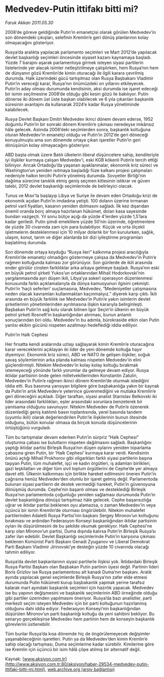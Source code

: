 # Medvedev-Putin ittifakı bitti mi?

*Faruk Akkan 2011.05.30*

<font class="agenda2NewsSpot">
 2008’de göreve geldiğinde Putin’in emanetçisi olarak görülen Medvedev’in son dönemdeki çıkışları, selefinin Kremlin’e geri dönüş planlarının kolay olmayacağını gösteriyor.
</font>
<font class="newsDetail">
 <p>
 </p>
 <p class="MsoNormal">
  Rusya’da aralıkta yapılacak parlamento seçimleri ve Mart 2012’de yapılacak devlet başkanlığı seçimleri öncesinde siyaset kazanı kaynamaya başladı. Yüzde 7 barajını aşarak parlamentoya girmek isteyen siyasi partilerin listelerinde yer alacak isimler netleştirilmeye çalışılırken, hem Rusya’nın hem de dünyanın gözü Kremlin’de kimin oturacağı ile ilgili karara çevrilmiş durumda. Halk üzerindeki gücü tartışılmaz olan Rusya Başbakanı Vladimir Putin’in vereceği karar, Rusya’nın önümüzdeki on yıllarını etkileyecek. Putin’in aday olması durumunda kendisinin, aksi durumda ise işaret edeceği bir ismin seçilmesine 2008’de olduğu gibi kesin gözü ile bakılıyor. Putin dönerse iki dönem üst üste başkan olabilecek ve 6 yıla çıkarılan başkanlık süresinin avantajını da kullanarak 2024’e kadar Rusya yönetiminde kalabilecek.
 </p>
 <p class="MsoNormal">
  Rusya Devlet Başkanı Dmitri Medvedev ikinci dönem devam ederse, 1952 doğumlu Putin’in bir sonraki dönem Kremlin’e çıkması neredeyse imkânsız hâle gelecek. Aslında 2008’deki seçimlerden sonra, başkanlık koltuğuna oturan Medvedev’in emanetçi olduğu ve Putin’in 2012’de geri döneceği konuşulmuştu ama son dönemde ortaya çıkan işaretler Putin’in geri dönüşünün kolay olmayacağını gösteriyor.
 </p>
 <p class="MsoNormal">
  ABD başta olmak üzere Batılı ülkelerin liberal düşüncelere sahip, kendileriyle iyi ilişkiler kurmaya çalışan Medvedev’i, eski KGB kökenli Putin’e tercih ettiği biliniyor. Ancak Ortadoğu’da yaşanan ayaklanmalar, ekonomik kriz süreci ve Washington’un yeniden ısıtmaya başladığı füze kalkanı projesi çalışmaları nedeniyle halkın tercihi Putin’e yönelmiş durumda. Sovyetler Birliği’nin dağılma sürecine tanıklık etmiş geniş seçmen kitlesinin istikrar ve güven talebi, 2012 devlet başkanlığı seçimlerinde de belirleyici olacak.
 </p>
 <p class="MsoNormal">
  Tunus ve Mısır’la başlayıp Libya ve Suriye ile devam eden Ortadoğu krizi de ekonomik açıdan Putin’in imdadına yetişti. 100 doların üzerine tırmanan petrol varil fiyatları, kasanın yeniden dolmasını sağladı. İlk kez dışarıdan önemli oranda borç almaya hazırlanan hükümet, dolan kasa sayesinde bundan vazgeçti. Yıl sonu bütçe açığı da yüzde 4’lerden yüzde 1,5’lara kadar geriledi. Putin şimdi emeklilere yüzde 50’nin üzerinde, öğretmenlere de yüzde 30 civarında zam için para bulabiliyor. Küçük ve orta ölçekli işletmelerin desteklenmesi için 10 milyar dolarlık bir fon kurulurken, sağlık, ulaşım, konut, tarım ve diğer alanlarda bir dizi iyileştirme programları başlatılmış durumda.
 </p>
 <p class="MsoNormal">
  Son dönemde ortaya koyduğu “Rusya ileri” kalkınma projesi aracılığıyla Kremlin’de emanetçi olmadığını göstermeye çalışsa da Medvedev’in Putin’e rağmen koltuğunda kalması zor görünüyor. Son günlerde de ikili arasında ender görülür cinsten farklılıklar arka arkaya gelmeye başladı. Rusya’nın eski en büyük petrol şirketi Yukos’un ortaklarından Mihail Hodorkovski’nin yargılanmasında ayrı düşen ikili, Libya’ya askerî operasyon düzenlenmesi konusunda farklı açıklamalarıyla da dünya kamuoyunun ilgisini çekmişti. Putin’in ‘haçlı seferleri’ suçlamasına,
  <span>
  </span>
  Medvedev, “Medeniyetler çatışmasına neden olacak kavramları kullanmaktan kaçınmalıyız.” diyerek karşı çıktı. İkili arasında en büyük farklılık ise Medvedev’in Putin’e yakın isimlerin devlet şirketlerinin yönetimlerinden ayrılmasına ilişkin kararıyla belirginleşti. Başbakan Putin’in sağ kolu olarak bilinen İgor Seçin’in ülkenin en büyük petrol şirketi Rosneft’in başkanlığından alınması, bunun anlamlı sonuçlarından biri oldu. Medvedev’in bu adımla, bürokraside etkin olan Putin yanlısı ekibin gücünü nispeten azaltmayı hedeflediği iddia ediliyor.
 </p>
 <p class="MsoNormal">
 </p>
 <p class="MsoNormal">
  Putin’in Halk Cephesi
 </p>
 <p class="MsoNormal">
  Her fırsatta kendi aralarında uzlaşı sağlayarak kimin Kremlin’e oturacağına karar vereceklerini açıklayan iki lider de yeni dönemde koltuğa hayır diyemiyor. Ekonomik kriz süreci, ABD ve NATO ile gelişen ilişkiler, soğuk savaş söylemlerinin arka planda kalması nispeten Medvedev’in elini güçlendirmişti. Nitekim Medvedev’in kolay kolay koltuğu bırakmak istemeyeceği yönünde farklı yorumlar da gelmeye devam ediyor. Rusya iktidar partisinin önde gelen milletvekillerinden Konstantin Zatulin, Medvedev’in Putin’e rağmen ikinci dönem Kremlin’de oturmak istediğini iddia etti. Rus basınına yansıyan bilgilere göre başbakanlığa yakın bir kaynak da Putin’in artık Medvedev’e yeterince güvenmediğini ve mutlaka Kremlin’e geri döneceğini açıkladı. Diğer taraftan, siyasi analist Stanislav Belkovski iki lider arasındaki farklılıkları, eşler arasındaki sorunlara benzeterek bir yanılsama olduğunu savunuyor. Nitekim Medvedev de Putin’e özenerek düzenlediği geniş katılımlı basın toplantısında, yerel basında tandem (uyumlu ikili) olarak değerlendirilen Putin’le ilişkilerinin bunun ötesinde olduğunu, bütün konular olmasa da birçok konuda düşüncelerinin örtüştüğünü vurguladı.
 </p>
 <p class="MsoNormal">
  Tüm bu tartışmalar devam ederken Putin’in sürpriz “Halk Cephesi” oluşturma çabası ise bulutların nispeten dağılmasını sağladı. Başkanlığını yaptığı iktidar partisi Birleşik Rusya’nın düşen oylarını yeniden toparlama çabasına giren Putin, bir ‘Halk Cephesi’ kurmaya karar verdi. Kendisinin önünü açtığı Mihail Prokhorov gibi oligarkları farklı siyasi partilerin başına taşıyan Putin, tüm muhalefet, işçi ve kadın örgütleri, iş adamları birlikleri, gazi teşkilatları ve diğer tüm sivil toplum örgütlerini de Cephe’de yer almaya davet etti. Ülkenin kalkınması için birlikte hareket edilmesini öneren Putin’in çağrısına henüz Medvedev’den olumlu bir işaret gelmiş değil. Parlamentoda bulunan siyasi partilerin de destek vermediği hareket, Putin’in güvenoyuna dönüşmüş durumda. Cephe’nin başarılı olması ve desteklediği Birleşik Rusya’nın parlamentoda çoğunluğu yeniden sağlaması durumunda Putin’in devlet başkanlığına dönüşü tartışılmaz hâle gelecek. Cephe başarısızlığa uğrar ve iktidar partisi beklenen oyu alamazsa, o zaman Medvedev’in veya üçüncü bir ismin Kremlin’de oturması öngörülebilir. Nitekim muhalefet partilerinden Adaletli Rusya Partisi’nin başkanı Sergey Mironov’un koltuğunu bırakması ve ardından Federasyon Konseyi başkanlığından iktidar partisinin oyları ile düşürülmesini de bu şekilde okumak gerekiyor. Halk Cephesi’ne karşı olan Mironov’un partisi, Duma dışında kalırsa Putin’in Birleşik Rusya’sı zafer ilan edebilir. Devlet Başkanlığı seçimlerinde Putin’in karşısına çıkması beklenen Komünist Parti Başkanı Genadi Zyuganov ve Liberal Demokrat Parti Başkanı Vladimir Jirinovski’ye desteğin yüzde 10 civarında olacağı tahmin ediliyor.
 </p>
 <p class="MsoNormal">
  Rusya’da devlet başkanlarının siyasi partilerle ilişkisi yok. İktidardaki Birleşik Rusya Partisi Başkanı olan Başbakan Putin partinin üyesi değil. Partinin lideri Boris Grizlov ise Rusya parlamentosu alt kanadı Duma’nın başkanı. Aralık ayında yapılacak genel seçimlerde Birleşik Rusya’nın zafer elde etmesi durumunda Putin hükümeti kurup başbakanlık yapmak yerine tarafsız kalarak mart ayındaki başkanlık seçimleri için hazırlık yapacak. Medvedev ise bu yapının değişmesini ve başkanlık seçimlerinin ABD örneğinde olduğu gibi partiler üzerinden yapılmasını öneriyor. Rusya’da bazı analistler, parti merkezli seçim isteyen Medvedev için bir parti koltuğunun hazırlanmış olduğunu dahi iddia ediyor. Federasyon Konseyi’nin başkanlığından düşürülen Mironov’un parti başkanlığı koltuğu da yeni sahibini bekliyor. Bu senaryo gerçekleşirse Medvedev hem partinin hem de konseyin başkanlık görevlerini üstlenebilir.
 </p>
 <p class="MsoNormal">
  Tüm bunlar Rusya’da kısa dönemde hiç de öngörülemeyecek değişimler yaşanabileceğinin işaretleri. Putin ya da Medvedev’den kimin Kremlin’e sahip olacağı tartışması, Duma seçimlerine kadar sürebilir. Kimilerine göre ise Kremlin için üçüncü bir isim hâlâ çöpe atılmış bir alternatif değil.
 </p>
 <p>
 </p>
</font>

Kaynak: [www.aksiyon.com.tr](http://www.aksiyon.com.tr:80/aksiyon/haber-29534-medvedev-putin-ittifaki-bitti-mi.html), [web.archive.org (arşiv bağlantısı)](http://web.archive.org/web/20110811080855/http://www.aksiyon.com.tr:80/aksiyon/haber-29534-medvedev-putin-ittifaki-bitti-mi.html)
